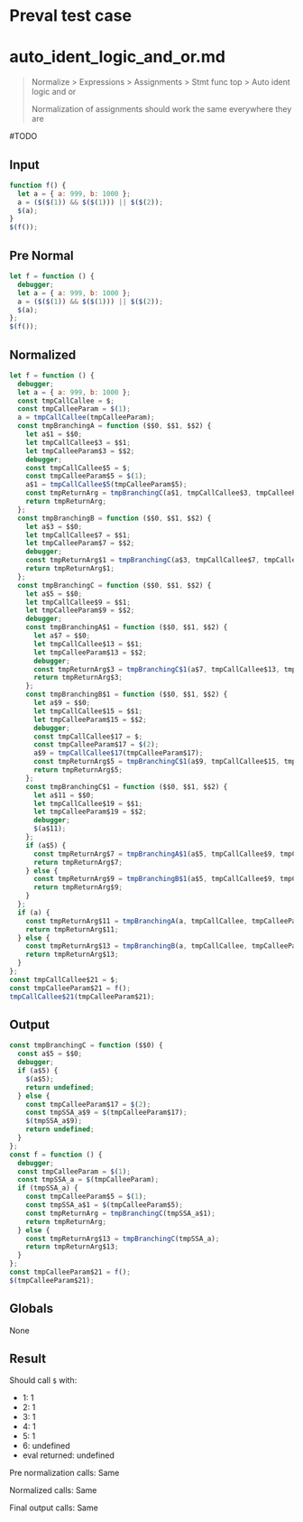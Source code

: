 # Preval test case

# auto_ident_logic_and_or.md

> Normalize > Expressions > Assignments > Stmt func top > Auto ident logic and or
>
> Normalization of assignments should work the same everywhere they are

#TODO

## Input

`````js filename=intro
function f() {
  let a = { a: 999, b: 1000 };
  a = ($($(1)) && $($(1))) || $($(2));
  $(a);
}
$(f());
`````

## Pre Normal

`````js filename=intro
let f = function () {
  debugger;
  let a = { a: 999, b: 1000 };
  a = ($($(1)) && $($(1))) || $($(2));
  $(a);
};
$(f());
`````

## Normalized

`````js filename=intro
let f = function () {
  debugger;
  let a = { a: 999, b: 1000 };
  const tmpCallCallee = $;
  const tmpCalleeParam = $(1);
  a = tmpCallCallee(tmpCalleeParam);
  const tmpBranchingA = function ($$0, $$1, $$2) {
    let a$1 = $$0;
    let tmpCallCallee$3 = $$1;
    let tmpCalleeParam$3 = $$2;
    debugger;
    const tmpCallCallee$5 = $;
    const tmpCalleeParam$5 = $(1);
    a$1 = tmpCallCallee$5(tmpCalleeParam$5);
    const tmpReturnArg = tmpBranchingC(a$1, tmpCallCallee$3, tmpCalleeParam$3);
    return tmpReturnArg;
  };
  const tmpBranchingB = function ($$0, $$1, $$2) {
    let a$3 = $$0;
    let tmpCallCallee$7 = $$1;
    let tmpCalleeParam$7 = $$2;
    debugger;
    const tmpReturnArg$1 = tmpBranchingC(a$3, tmpCallCallee$7, tmpCalleeParam$7);
    return tmpReturnArg$1;
  };
  const tmpBranchingC = function ($$0, $$1, $$2) {
    let a$5 = $$0;
    let tmpCallCallee$9 = $$1;
    let tmpCalleeParam$9 = $$2;
    debugger;
    const tmpBranchingA$1 = function ($$0, $$1, $$2) {
      let a$7 = $$0;
      let tmpCallCallee$13 = $$1;
      let tmpCalleeParam$13 = $$2;
      debugger;
      const tmpReturnArg$3 = tmpBranchingC$1(a$7, tmpCallCallee$13, tmpCalleeParam$13);
      return tmpReturnArg$3;
    };
    const tmpBranchingB$1 = function ($$0, $$1, $$2) {
      let a$9 = $$0;
      let tmpCallCallee$15 = $$1;
      let tmpCalleeParam$15 = $$2;
      debugger;
      const tmpCallCallee$17 = $;
      const tmpCalleeParam$17 = $(2);
      a$9 = tmpCallCallee$17(tmpCalleeParam$17);
      const tmpReturnArg$5 = tmpBranchingC$1(a$9, tmpCallCallee$15, tmpCalleeParam$15);
      return tmpReturnArg$5;
    };
    const tmpBranchingC$1 = function ($$0, $$1, $$2) {
      let a$11 = $$0;
      let tmpCallCallee$19 = $$1;
      let tmpCalleeParam$19 = $$2;
      debugger;
      $(a$11);
    };
    if (a$5) {
      const tmpReturnArg$7 = tmpBranchingA$1(a$5, tmpCallCallee$9, tmpCalleeParam$9);
      return tmpReturnArg$7;
    } else {
      const tmpReturnArg$9 = tmpBranchingB$1(a$5, tmpCallCallee$9, tmpCalleeParam$9);
      return tmpReturnArg$9;
    }
  };
  if (a) {
    const tmpReturnArg$11 = tmpBranchingA(a, tmpCallCallee, tmpCalleeParam);
    return tmpReturnArg$11;
  } else {
    const tmpReturnArg$13 = tmpBranchingB(a, tmpCallCallee, tmpCalleeParam);
    return tmpReturnArg$13;
  }
};
const tmpCallCallee$21 = $;
const tmpCalleeParam$21 = f();
tmpCallCallee$21(tmpCalleeParam$21);
`````

## Output

`````js filename=intro
const tmpBranchingC = function ($$0) {
  const a$5 = $$0;
  debugger;
  if (a$5) {
    $(a$5);
    return undefined;
  } else {
    const tmpCalleeParam$17 = $(2);
    const tmpSSA_a$9 = $(tmpCalleeParam$17);
    $(tmpSSA_a$9);
    return undefined;
  }
};
const f = function () {
  debugger;
  const tmpCalleeParam = $(1);
  const tmpSSA_a = $(tmpCalleeParam);
  if (tmpSSA_a) {
    const tmpCalleeParam$5 = $(1);
    const tmpSSA_a$1 = $(tmpCalleeParam$5);
    const tmpReturnArg = tmpBranchingC(tmpSSA_a$1);
    return tmpReturnArg;
  } else {
    const tmpReturnArg$13 = tmpBranchingC(tmpSSA_a);
    return tmpReturnArg$13;
  }
};
const tmpCalleeParam$21 = f();
$(tmpCalleeParam$21);
`````

## Globals

None

## Result

Should call `$` with:
 - 1: 1
 - 2: 1
 - 3: 1
 - 4: 1
 - 5: 1
 - 6: undefined
 - eval returned: undefined

Pre normalization calls: Same

Normalized calls: Same

Final output calls: Same
